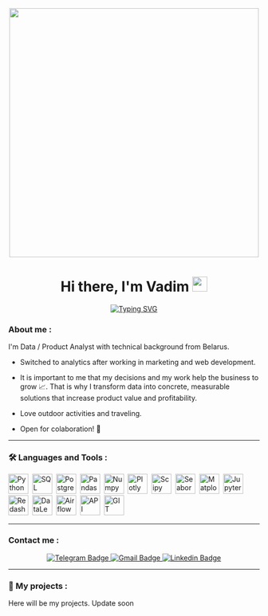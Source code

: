 <div id="header" align="center">
  <img src="https://media4.giphy.com/media/v1.Y2lkPTc5MGI3NjExcnQ0YzRxdXg1Y2Vzb2hxNWNueTZjajRqazZldXRnd2U2ZGlkMjN3ZCZlcD12MV9pbnRlcm5hbF9naWZfYnlfaWQmY3Q9Zw/VeNDat4n4Kre76oS1g/giphy.gif" width='500'/>
</div>

<div align='center'>
<h1>
 Hi there, I'm Vadim
  <img src="https://media.giphy.com/media/hvRJCLFzcasrR4ia7z/giphy.gif" width="30px"/>
</h1>
  
[![Typing SVG](https://readme-typing-svg.herokuapp.com?font=Montserrat&size=30&pause=10&color=FFFFFF&width=280&height=48&lines=Data+Analyst+%F0%9F%94%A5;Product+Analyst+%F0%9F%94%A5)](https://git.io/typing-svg)
</div>

### About me :
I'm Data / Product Analyst with technical background from Belarus.

- Switched to analytics after working in marketing and web development.

- It is important to me that my decisions and my work help the business to grow :chart_with_upwards_trend:. That is why I transform data into concrete, measurable solutions that increase product value and profitability.

- Love outdoor activities and traveling.

- Open for colaboration! :rocket: 
<hr>

### 🛠️ Languages and Tools : 
<div>
  <img src="https://img.shields.io/badge/python-white?logo=python&style=for-the-badge" title="Python" alt="Python" height="40"/>&nbsp;
  <img src="https://img.shields.io/badge/-SQL-00A4EF?style=for-the-badge&logo=SQL" title="SQL" alt="SQL" height="40"/>&nbsp;
  <img src="https://img.shields.io/badge/PostgreSQL-white?logo=PostgreSQL&s&style=for-the-badge" title="PostgreSQL" alt="PostgreSQL" height="40"/>&nbsp;
  <img src="https://img.shields.io/badge/pandas-white?logo=pandas&logoColor=blue&style=for-the-badge" title="Pandas" alt="Pandas" height="40"/>&nbsp;
  <img src="https://img.shields.io/badge/numpy-white?logo=numpy&logoColor=blue&style=for-the-badge" title="Numpy" alt="Numpy" height="40"/>&nbsp;
  <img src="https://img.shields.io/badge/plotly-white?logo=plotly&logoColor=blue&style=for-the-badge" title="Plotly" alt="Plotly" height="40"/>&nbsp;
  <img src="https://img.shields.io/badge/Scipy-white?logo=Scipy&logoColor=black&style=for-the-badge" title="Scipy" alt="Scipy" height="40"/>&nbsp;
  <img src="https://img.shields.io/badge/Seaborn-white?logo=Seaborn&logoColor=black&style=for-the-badge" title="Seaborn" alt="Seaborn" height="40"/>&nbsp;
  <img src="https://img.shields.io/badge/Matplotlib-white?logo=Matplotlib&logoColor=black&style=for-the-badge" title="Matplotlib" alt="Matplotlib" height="40"/>&nbsp;
  <img src="https://img.shields.io/badge/Jupyter_notebook-white?logo=Jupyter&style=for-the-badge" title="Jupyter" alt="Jupyter" height="40"/>&nbsp;
  <img src="https://img.shields.io/badge/redash-white?logo=redash&logoColor=black&style=for-the-badge" title="Redash" alt="Redash" height="40"/>&nbsp;
  <img src="https://img.shields.io/badge/Datalens-white?logo=Datalens&style=for-the-badge" title="DataLens" alt="DataLens" height="40"/>&nbsp;
  <img src="https://img.shields.io/badge/Airflow-white?style=for-the-badge&logo=Apache%20Airflow&logoColor=black" title="Airflow" alt="Airflow" height="40"/>&nbsp;
  <img src="https://img.shields.io/badge/-API-FF6600?style=for-the-badge&logo=API" title="API" alt="API" height="40"/>&nbsp;
  <img src="https://img.shields.io/badge/-GIT-FFF?style=for-the-badge&logo=GIT" title="GIT" alt="GIT" height="40"/>&nbsp;
</div>
<hr>

### Contact me : 
<div id="badges" align="center">
  <a href="https://t.me/vadimharkovets">
  <img src="https://img.shields.io/badge/Telegram-blue?logo=telegram&logoColor=white&style=for-the-badge" alt="Telegram Badge"/>
  </a>
  <a href="mailto:vadimharkovets@gmail.com">
  <img src="https://img.shields.io/badge/Gmail-D14836?style=for-the-badge&logo=gmail&logoColor=white" alt="Gmail Badge"/>
  </a>
  <a href="https://www.linkedin.com/in/vadim-harkovets/">
  <img src="https://img.shields.io/badge/LinkedIn-blue?style=for-the-badge&logo=linkedin&logoColor=white" alt="Linkedin Badge"/>
  </a>
</div>
<hr>

### :file_folder: My projects : 
Here will be my projects. Update soon
